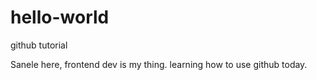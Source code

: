 # hello-world
github tutorial

Sanele here, frontend dev is my thing.
learning how to use github today.
